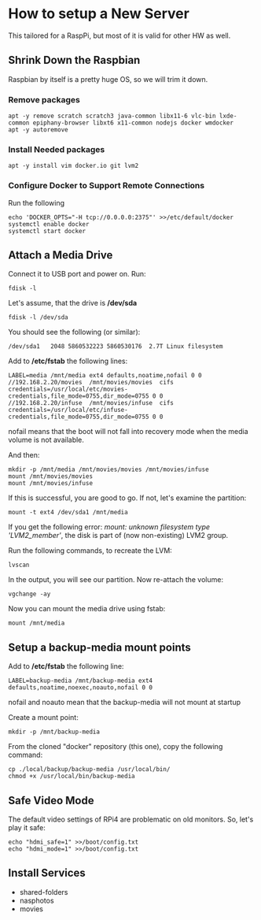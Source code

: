 # How to setup a New Server

This tailored for a RaspPi, but most of it is valid for other HW as well.

## Shrink Down the Raspbian

Raspbian by itself is a pretty huge OS, so we will trim it down.

### Remove packages

```
apt -y remove scratch scratch3 java-common libx11-6 vlc-bin lxde-common epiphany-browser libxt6 x11-common nodejs docker wmdocker
apt -y autoremove
```
### Install Needed packages

```
apt -y install vim docker.io git lvm2
```

### Configure Docker to Support Remote Connections

Run the following
```
echo 'DOCKER_OPTS="-H tcp://0.0.0.0:2375"' >>/etc/default/docker
systemctl enable docker
systemctl start docker
```

## Attach a Media Drive

Connect it to USB port and power on. Run:
```
fdisk -l
```
Let's assume, that the drive is **/dev/sda**
```
fdisk -l /dev/sda
```
You should see the following (or similar):
```
/dev/sda1   2048 5860532223 5860530176  2.7T Linux filesystem
```
Add to **/etc/fstab** the following lines:
```
LABEL=media /mnt/media ext4 defaults,noatime,nofail 0 0
//192.168.2.20/movies  /mnt/movies/movies  cifs  credentials=/usr/local/etc/movies-credentials,file_mode=0755,dir_mode=0755 0 0
//192.168.2.20/infuse  /mnt/movies/infuse  cifs  credentials=/usr/local/etc/infuse-credentials,file_mode=0755,dir_mode=0755 0 0
```
nofail means that the boot will not fall into recovery mode when the media volume is not available.


And then:
```
mkdir -p /mnt/media /mnt/movies/movies /mnt/movies/infuse
mount /mnt/movies/movies
mount /mnt/movies/infuse
```
If this is successful, you are good to go. If not, let's examine the partition:
```
mount -t ext4 /dev/sda1 /mnt/media
```
If you get the following error: *mount: unknown filesystem type 'LVM2_member'*, the disk is part of (now non-existing) LVM2 group.

Run the following commands, to recreate the LVM:
```
lvscan
```
In the output, you will see our partition. Now re-attach the volume:
```
vgchange -ay
```
Now you can mount the media drive using fstab:
```
mount /mnt/media
```

## Setup a backup-media mount points

Add to **/etc/fstab** the following line:
```
LABEL=backup-media /mnt/backup-media ext4 defaults,noatime,noexec,noauto,nofail 0 0
```
nofail and noauto mean that the backup-media will not mount at startup

Create a mount point:
```
mkdir -p /mnt/backup-media
```

From the cloned "docker" repository (this one), copy the following command:

```
cp ./local/backup/backup-media /usr/local/bin/
chmod +x /usr/local/bin/backup-media
```

## Safe Video Mode

The default video settings of RPi4 are problematic on old monitors. So, let's play it safe:

```
echo "hdmi_safe=1" >>/boot/config.txt
echo "hdmi_mode=1" >>/boot/config.txt
```

## Install Services

* shared-folders
* nasphotos
* movies

